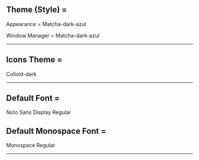 ## Theme (Style) = 

Appearance = Matcha-dark-azul

Window Manager = Matcha-dark-azul

---

## Icons Theme = 

Colloid-dark

---

## Default Font = 

Noto Sans Display Regular 

## Default Monospace Font = 

 Monospace Regular

---

